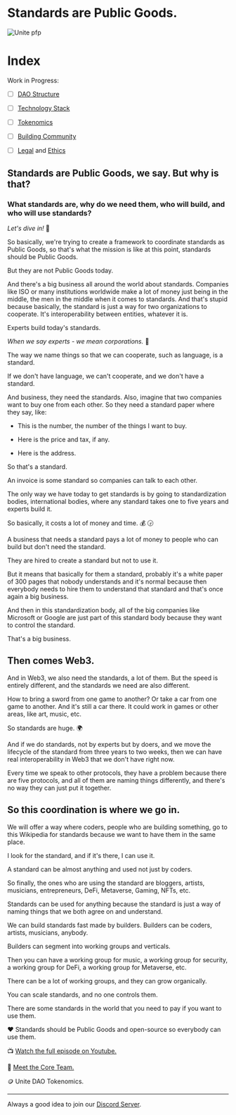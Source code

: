 # Standards are Public Goods.

![Unite pfp](https://github.com/Unite-DAO/Documentation/blob/main/assets/Unite%20pfp.png)

# Index

Work in Progress:
- [ ] [DAO Structure](./contents/structure.md)
- [ ] [Technology Stack](./contents/technology.md)
- [ ] [Tokenomics](./contents/tokenomics.md)
- [ ] [Building Community](./contents/community.md)
- [ ] [Legal](./contents/legal.md) and [Ethics](./contents/ethics.md)


## Standards are Public Goods, we say. But why is that? 

### What standards are, why do we need them, who will build, and who will use standards? 

*Let's dive in!* 🚀

So basically, we're trying to create a framework to coordinate standards as Public Goods, so that's what the mission is like at this point, standards should be Public Goods.

But they are not Public Goods today. 

And there's a big business all around the world about standards. 
Companies like ISO or many institutions worldwide make a lot of money just being in the middle, the men in the middle when it comes to standards. And that's stupid because basically, the standard is just a way for two organizations to cooperate. It's interoperability between entities, whatever it is.

Experts build today's standards. 

*When we say experts - we mean corporations.* 💼

The way we name things so that we can cooperate, such as language, is a standard.

If we don't have language, we can't cooperate, and we don't have a standard.

And business, they need the standards. Also, imagine that two companies want to buy one from each other. So they need a standard paper where they say, like: 

- This is the number, the number of the things I want to buy.

- Here is the price and tax, if any. 

- Here is the address. 

So that's a standard. 

An invoice is some standard so companies can talk to each other. 

The only way we have today to get standards is by going to standardization bodies, international bodies, where any standard takes one to five years and experts build it. 

So basically, it costs a lot of money and time. 💰 🕞

A business that needs a standard pays a lot of money to people who can build but don't need the standard.

They are hired to create a standard but not to use it. 

But it means that basically for them a standard, probably it's a white paper of 300 pages that nobody understands and it's normal because then everybody needs to hire them to understand that standard and that's once again a big business. 

And then in this standardization body, all of the big companies like Microsoft or Google are just part of this standard body because they want to control the standard.

That's a big business. 

## Then comes Web3.

And in Web3, we also need the standards, a lot of them. 
But the speed is entirely different, and the standards we need are also different. 

How to bring a sword from one game to another?
Or take a car from one game to another. 
And it's still a car there. 
It could work in games or other areas, like art, music, etc.

So standards are huge. 🌍

And if we do standards, not by experts but by doers, and we move the lifecycle of the standard from three years to two weeks, then we can have real interoperability in Web3  that we don't have right now.

Every time we speak to other protocols, they have a problem because there are five protocols, and all of them are naming things differently, and there's no way they can just put it together.

## So this coordination is where we go in. 

We will offer a way where coders, people who are building something, go to this Wikipedia for standards because we want to have them in the same place. 

I look for the standard, and if it's there, I can use it.

A standard can be almost anything and used not just by coders.

So finally, the ones who are using the standard are bloggers, artists, musicians, entrepreneurs, DeFi, Metaverse, Gaming, NFTs, etc.

Standards can be used for anything because the standard is just a way of naming things that we both agree on and understand.

We can build standards fast made by builders. Builders can be coders, artists, musicians, anybody.

Builders can segment into working groups and verticals.

Then you can have a working group for music, a working group for security, a working group for DeFi, a working group for Metaverse, etc.

There can be a lot of working groups, and they can grow organically. 

You can scale standards, and no one controls them. 

There are some standards in the world that you need to pay if you want to use them.

❤️ Standards should be Public Goods and open-source so everybody can use them.

📺 [Watch the full episode on Youtube.](https://www.youtube.com/watch?v=563j_mqu1N0)

👤 [Meet the Core Team.](https://github.com/Unite-DAO/Documentation/blob/main/updates/6.%20Meet%20the%20Core%20Team.md)

🪙 Unite DAO Tokenomics.

***

Always a good idea to join our [Discord Server](https://discord.gg/7RwPerFPe8).

